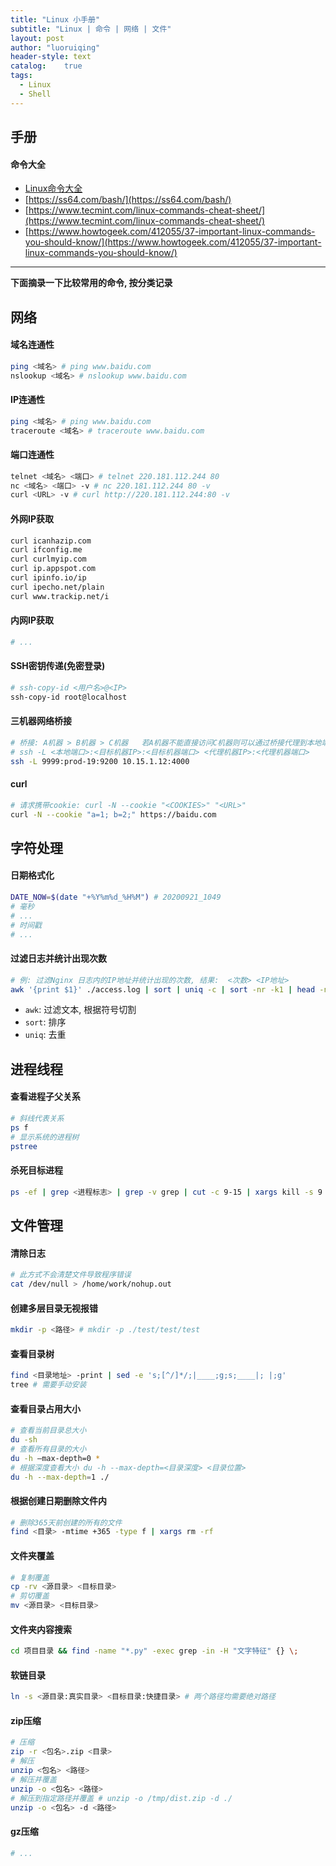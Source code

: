 ```yaml
---
title: "Linux 小手册"
subtitle: "Linux | 命令 | 网络 | 文件"
layout: post
author: "luoruiqing"
header-style: text
catalog:    true
tags:
  - Linux
  - Shell
---
```



## 手册


#### 命令大全

- [Linux命令大全](https://man.linuxde.net/)
- [https://ss64.com/bash/](https://ss64.com/bash/)
- [https://www.tecmint.com/linux-commands-cheat-sheet/](https://www.tecmint.com/linux-commands-cheat-sheet/)
- [https://www.howtogeek.com/412055/37-important-linux-commands-you-should-know/](https://www.howtogeek.com/412055/37-important-linux-commands-you-should-know/)

--- 

**下面摘录一下比较常用的命令, 按分类记录**


## 网络


#### 域名连通性

```sh
ping <域名> # ping www.baidu.com
nslookup <域名> # nslookup www.baidu.com
```

#### IP连通性

```sh
ping <域名> # ping www.baidu.com
traceroute <域名> # traceroute www.baidu.com
```
#### 端口连通性

```sh
telnet <域名> <端口> # telnet 220.181.112.244 80
nc <域名> <端口> -v # nc 220.181.112.244 80 -v
curl <URL> -v # curl http://220.181.112.244:80 -v
```

#### 外网IP获取

```sh
curl icanhazip.com
curl ifconfig.me
curl curlmyip.com
curl ip.appspot.com
curl ipinfo.io/ip
curl ipecho.net/plain
curl www.trackip.net/i
```
#### 内网IP获取

```sh
# ...
```

#### SSH密钥传递(免密登录)

```sh
# ssh-copy-id <用户名>@<IP> 
ssh-copy-id root@localhost
```

#### 三机器网络桥接

```sh
# 桥接: A机器 > B机器 > C机器   若A机器不能直接访问C机器则可以通过桥接代理到本地端口使用
# ssh -L <本地端口>:<目标机器IP>:<目标机器端口> <代理机器IP>:<代理机器端口>
ssh -L 9999:prod-19:9200 10.15.1.12:4000
```


#### curl

```sh
# 请求携带cookie: curl -N --cookie "<COOKIES>" "<URL>"
curl -N --cookie "a=1; b=2;" https://baidu.com
```

## 字符处理


#### 日期格式化

```sh
DATE_NOW=$(date "+%Y%m%d_%H%M") # 20200921_1049
# 毫秒
# ...
# 时间戳
# ...
```

#### 过滤日志并统计出现次数

```sh
# 例: 过滤Nginx 日志内的IP地址并统计出现的次数, 结果:  <次数> <IP地址>
awk '{print $1}' ./access.log | sort | uniq -c | sort -nr -k1 | head -n 10 # 249669 localhost
```

- `awk`: 过滤文本, 根据符号切割
- `sort`: 排序
- `uniq`: 去重


## 进程线程


#### 查看进程子父关系

```sh
# 斜线代表关系
ps f 
# 显示系统的进程树
pstree
```

#### 杀死目标进程

```sh
ps -ef | grep <进程标志> | grep -v grep | cut -c 9-15 | xargs kill -s 9
```

## 文件管理


#### 清除日志

```sh
# 此方式不会清楚文件导致程序错误
cat /dev/null > /home/work/nohup.out
```

#### 创建多层目录无视报错

```sh
mkdir -p <路径> # mkdir -p ./test/test/test
```

#### 查看目录树

```sh
find <目录地址> -print | sed -e 's;[^/]*/;|____;g;s;____|; |;g'
tree # 需要手动安装
```

#### 查看目录占用大小

```sh
# 查看当前目录总大小
du -sh
# 查看所有目录的大小
du -h –max-depth=0 *
# 根据深度查看大小 du -h --max-depth=<目录深度> <目录位置>
du -h --max-depth=1 ./
```

#### 根据创建日期删除文件内

```sh
# 删除365天前创建的所有的文件
find <目录> -mtime +365 -type f | xargs rm -rf
```

#### 文件夹覆盖

```sh
# 复制覆盖
cp -rv <源目录> <目标目录>
# 剪切覆盖
mv <源目录> <目标目录>
```

#### 文件夹内容搜索

```sh
cd 项目目录 && find -name "*.py" -exec grep -in -H "文字特征" {} \;
```

#### 软链目录

```sh
ln -s <源目录:真实目录> <目标目录:快捷目录> # 两个路径均需要绝对路径
```

#### zip压缩

```sh
# 压缩
zip -r <包名>.zip <目录>
# 解压
unzip <包名> <路径>
# 解压并覆盖
unzip -o <包名> <路径>
# 解压到指定路径并覆盖 # unzip -o /tmp/dist.zip -d ./
unzip -o <包名> -d <路径>
```

#### gz压缩

```sh
# ...
```